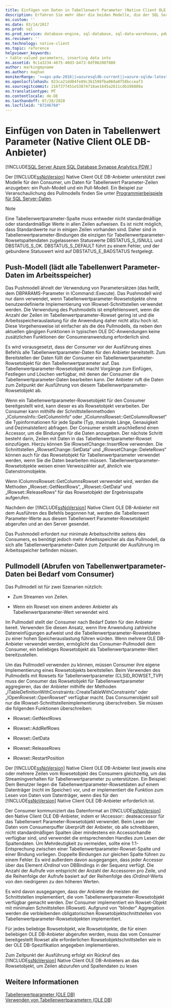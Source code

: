 ```yaml
---
title: Einfügen von Daten in Tabellenwert Parameter (Native Client OLE DB Provider) | Microsoft-Dokumentation
description: Erfahren Sie mehr über die beiden Modelle, die der SQL Server Native Client OLE DB-Anbieter unterstützt, damit der Consumer Daten für Tabellenwert Parameter-Zeilen angeben können.
ms.custom: ''
ms.date: 03/14/2017
ms.prod: sql
ms.prod_service: database-engine, sql-database, sql-data-warehouse, pdw
ms.reviewer: ''
ms.technology: native-client
ms.topic: reference
helpviewer_keywords:
- table-valued parameters, inserting data into
ms.assetid: 9c1a3234-4675-40d3-b473-8df06208f880
author: markingmyname
ms.author: maghan
monikerRange: '>=aps-pdw-2016||=azuresqldb-current||=azure-sqldw-latest||>=sql-server-2016||=sqlallproducts-allversions||>=sql-server-linux-2017||=azuresqldb-mi-current'
ms.openlocfilehash: 823ca21dd04fe89c3b1598fba068a0f58bcceaf3
ms.sourcegitcommit: 216f377451e53874718ae1645a2611cdb198808a
ms.translationtype: MT
ms.contentlocale: de-DE
ms.lasthandoff: 07/28/2020
ms.locfileid: "87246760"
---
```

# <a name="inserting-data-into-table-valued-parameters-native-client-ole-db-provider"></a>Einfügen von Daten in Tabellenwert Parameter (Native Client OLE DB-Anbieter)
[!INCLUDE[SQL Server Azure SQL Database Synapse Analytics PDW ](../../includes/applies-to-version/sql-asdb-asdbmi-asa-pdw.md)]

  Der [!INCLUDE[ssNoVersion](../../includes/ssnoversion-md.md)] Native Client OLE DB-Anbieter unterstützt zwei Modelle für den Consumer, um Daten für Tabellenwert Parameter-Zeilen anzugeben: ein Push-Modell und ein Pull-Modell. Ein Beispiel zur Veranschaulichung des Pullmodells finden Sie unter [Programmierbeispiele für SQL Server-Daten](https://msftdpprodsamples.codeplex.com/).  
  
> [!NOTE]  
>  Eine Tabellenwertparameter-Spalte muss entweder nicht standardmäßige oder standardmäßige Werte in allen Zeilen aufweisen. Es ist nicht möglich, dass Standardwerte nur in einigen Zeilen vorhanden sind. Daher sind in Tabellenwertparameter-Bindungen die einzigen für Tabellenwertparameter-Rowsetspaltendaten zugelassenen Statuswerte DBSTATUS_S_ISNULL und DBSTATUS_S_OK. DBSTATUS_S_DEFAULT führt zu einem Fehler, und der gebundene Statuswert wird auf DBSTATUS_E_BADSTATUS festgelegt.  
  
## <a name="push-model-loads-all-table-valued-parameter-data-in-memory"></a>Push-Modell (lädt alle Tabellenwert Parameter-Daten im Arbeitsspeicher)  
 Das Pushmodell ähnelt der Verwendung von Parametersätzen (das heißt, dem DBPARAMS-Parameter in ICommand::Execute). Das Pushmodell wird nur dann verwendet, wenn Tabellenwertparameter-Rowsetobjekte ohne benutzerdefinierte Implementierung von IRowset-Schnittstellen verwendet werden. Die Verwendung des Pushmodells ist empfehlenswert, wenn die Anzahl der Zeilen im Tabellenwertparameter-Rowset gering ist und die Arbeitsspeicherauslastung für die Anwendung daher nicht allzu hoch ist. Diese Vorgehensweise ist einfacher als die des Pullmodells, da neben den aktuellen gängigen Funktionen in typischen OLE DC-Anwendungen keine zusätzlichen Funktionen der Consumeranwendung erforderlich sind.  
  
 Es wird vorausgesetzt, dass der Consumer vor der Ausführung eines Befehls alle Tabellenwertparameter-Daten für den Anbieter bereitstellt. Zum Bereitstellen der Daten füllt der Consumer ein Tabellenwertparameter-Rowsetobjekt für den Tabellenwertparameter auf. Das Tabellenwertparameter-Rowsetobjekt macht Vorgänge zum Einfügen, Festlegen und Löschen verfügbar, mit denen der Consumer die Tabellenwertparameter-Daten bearbeiten kann. Der Anbieter ruft die Daten zum Zeitpunkt der Ausführung von diesem Tabellenwertparameter-Rowsetobjekt ab.  
  
 Wenn ein Tabellenwertparameter-Rowsetobjekt für den Consumer bereitgestellt wird, kann dieser es als Rowsetobjekt verarbeiten. Der Consumer kann mithilfe der Schnittstellenmethoden „IColumnsInfo::GetColumnInfo“ oder „IColumnsRowset::GetColumnsRowset“ die Typinformationen für jede Spalte (Typ, maximale Länge, Genauigkeit und Dezimalstellen) abfragen. Der Consumer erstellt anschließend einen Accessor, um die Bindungen für die Daten anzugeben. Der nächste Schritt besteht darin, Zeilen mit Daten in das Tabellenwertparameter-Rowset einzufügen. Hierzu können Sie IRowsetChange::InsertRow verwenden. Die Schnittstellen „IRowsetChange::SetData“ und „IRowsetChange::DeleteRows“ können auch für das Rowsetobjekt für Tabellenwertparameter verwendet werden, wenn Sie die Daten bearbeiten müssen. Tabellenwertparameter-Rowsetobjekte weisen einen Verweiszähler auf, ähnlich wie Datenstromobjekte.  
  
 Wenn IColumnsRowset::GetColumnsRowset verwendet wird, werden die Methoden „IRowset::GetNextRows“, „IRowset::GetData“ und „IRowset::ReleaseRows“ für das Rowsetobjekt der Ergebnisspalte aufgerufen.  
  
 Nachdem der [!INCLUDE[ssNoVersion](../../includes/ssnoversion-md.md)] Native Client OLE DB-Anbieter mit dem Ausführen des Befehls begonnen hat, werden die Tabellenwert Parameter-Werte aus diesem Tabellenwert Parameter-Rowsetobjekt abgerufen und an den Server gesendet.  
  
 Das Pushmodell erfordert nur minimale Arbeitsschritte seitens des Consumers, es benötigt jedoch mehr Arbeitsspeicher als das Pullmodell, da sich alle Tabellenwertparameter-Daten zum Zeitpunkt der Ausführung im Arbeitsspeicher befinden müssen.  
  
## <a name="pull-model-obtaining-table-valued-parameter-data-on-demand-from-the-consumer"></a>Pullmodell (Abrufen von Tabellenwertparameter-Daten bei Bedarf vom Consumer)  
 Das Pullmodell ist für zwei Szenarien nützlich:  
  
-   Zum Streamen von Zeilen.  
  
-   Wenn ein Rowset von einem anderen Anbieter als Tabellenwertparameter-Wert verwendet wird.  
  
 Im Pullmodell stellt der Consumer nach Bedarf Daten für den Anbieter bereit. Verwenden Sie diesen Ansatz, wenn Ihre Anwendung zahlreiche Dateneinfügungen aufweist und die Tabellenwertparameter-Rowsetdaten zu einer hohen Speicherauslastung führen würden. Wenn mehrere OLE DB-Anbieter verwendet werden, ermöglicht das Consumer-Pullmodell dem Consumer, ein beliebiges Rowsetobjekt als Tabellenwertparameter-Wert bereitzustellen.  
  
 Um das Pullmodell verwenden zu können, müssen Consumer ihre eigene Implementierung eines Rowsetobjekts bereitstellen. Beim Verwenden des Pullmodells mit Rowsets für Tabellenwertparameter (CLSID_ROWSET_TVP) muss der Consumer das Rowsetobjekt für Tabellenwertparameter aggregieren, das der Anbieter mithilfe der Methoden „ITableDefinitionWithConstraints::CreateTableWithConstraints“ oder „IOpenRowset::OpenRowset“ verfügbar macht. Das Consumerobjekt soll nur die IRowset-Schnittstellenimplementierung überschreiben. Sie müssen die folgenden Funktionen überschreiben:  
  
-   IRowset::GetNextRows  
  
-   IRowset::AddRefRows  
  
-   IRowset::GetData  
  
-   IRowset::ReleaseRows  
  
-   IRowset::RestartPosition  
  
 Der [!INCLUDE[ssNoVersion](../../includes/ssnoversion-md.md)] Native Client OLE DB-Anbieter liest jeweils eine oder mehrere Zeilen vom Rowsetobjekt des Consumers gleichzeitig, um das Streamingverhalten für Tabellenwertparameter zu unterstützen. Ein Beispiel: Dem Benutzer liegen die Tabellenwertparameter-Rowsetdaten auf einem Datenträger (nicht im Speicher) vor, und er implementiert die Funktion zum Lesen von Daten vom Datenträger, wenn dies für den [!INCLUDE[ssNoVersion](../../includes/ssnoversion-md.md)] Native Client OLE DB-Anbieter erforderlich ist.  
  
 Der Consumer kommuniziert das Datenformat an [!INCLUDE[ssNoVersion](../../includes/ssnoversion-md.md)] den Native Client OLE DB-Anbieter, indem er IAccessor:: deateaccessor für das Tabellenwert Parameter-Rowsetobjekt verwendet. Beim Lesen der Daten vom Consumerpuffer überprüft der Anbieter, ob alle schreibbaren, nicht standardmäßigen Spalten über mindestens ein Accessorhandle verfügbar sind, und verwendet die entsprechenden Handles zum Lesen der Spaltendaten. Um Mehrdeutigkeit zu vermeiden, sollte eine 1:1-Entsprechung zwischen einer Tabellenwertparameter-Rowset-Spalte und einer Bindung vorliegen. Doppelte Bindungen zur gleichen Spalte führen zu einem Fehler. Es wird außerdem davon ausgegangen, dass jeder Accessor über das Element *iOrdinal* von DBBindings in der Sequenz verfügt. Die Anzahl der Aufrufe von entspricht der Anzahl der Accessoren pro Zeile, und die Reihenfolge der Aufrufe basiert auf der Reihenfolge des *iOrdinal*-Werts von den niedrigeren zu den höheren Werten.  
  
 Es wird davon ausgegangen, dass der Anbieter die meisten der Schnittstellen implementiert, die vom Tabellenwertparameter-Rowsetobjekt verfügbar gemacht werden. Der Consumer implementiert ein Rowset-Objekt mit minimalen Schnittstellen (IRowset). Aufgrund von "blinder" Aggregation werden die verbleibenden obligatorischen Rowsetobjektschnittstellen von Tabellenwertparameter-Rowsetobjekten implementiert.  
  
 Für jedes beliebige Rowsetobjekt, wie Rowsetobjekte, die für einen beliebigen OLE DB-Anbieter abgerufen werden, muss das vom Consumer bereitgestellt Rowset alle erforderlichen Rowsetobjektschnittstellen wie in der OLE DB-Spezifikation angegeben implementieren.  
  
 Zum Zeitpunkt der Ausführung erfolgt ein Rückruf des [!INCLUDE[ssNoVersion](../../includes/ssnoversion-md.md)] Native Client OLE DB-Anbieters an das Rowsetobjekt, um Zeilen abzurufen und Spaltendaten zu lesen  
  
## <a name="see-also"></a>Weitere Informationen  
 [Tabellenwertparameter &#40;OLE DB&#41;](../../relational-databases/native-client-ole-db-table-valued-parameters/table-valued-parameters-ole-db.md)   
 [Verwenden von Tabellenwertparametern &#40;OLE DB&#41;](../../relational-databases/native-client-ole-db-how-to/use-table-valued-parameters-ole-db.md)  
  
  

